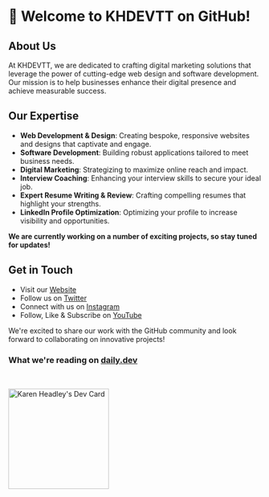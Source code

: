 # 👋 Welcome to KHDEVTT on GitHub!

## About Us

At KHDEVTT, we are dedicated to crafting digital marketing solutions that leverage the power of cutting-edge web design and software development. Our mission is to help businesses enhance their digital presence and achieve measurable success.

## Our Expertise

- **Web Development & Design**: Creating bespoke, responsive websites and designs that captivate and engage.
- **Software Development**: Building robust applications tailored to meet business needs.
- **Digital Marketing**: Strategizing to maximize online reach and impact.
- **Interview Coaching**: Enhancing your interview skills to secure your ideal job.
- **Expert Resume Writing & Review**: Crafting compelling resumes that highlight your strengths.
- **LinkedIn Profile Optimization**: Optimizing your profile to increase visibility and opportunities.

<!--

## Featured Projects

- **Project 1**: [Link to repository] - A showcase of our latest web design innovation.
- **Project 2**: [Link to repository] - An example of complex software solution tailored for market needs.
  -->

**We are currently working on a number of exciting projects, so stay tuned for updates!**

## Get in Touch

- Visit our [Website](https://khdevtt.com)
- Follow us on [Twitter](https://twitter.com/khdevtt)
- Connect with us on [Instagram](https://linkedin.com/company/khdevtt)
- Follow, Like & Subscribe on [YouTube](https://www.youtube.com/channel/UCnmQ_XDaJo2zP7cjOM7IJRA)

We're excited to share our work with the GitHub community and look forward to collaborating on innovative projects!

### What we're reading on [daily.dev](https://daily.dev)

<br/>

<a href="https://app.daily.dev/khdevtt" target="_blank"><img src="https://api.daily.dev/devcards/f5a86b79e7a44e06bceeabb957dd0611.png?r=hp2" width="200" alt="Karen Headley's Dev Card"/></a>

<!--
**KHDEVTT/KHDEVTT** is a ✨ _special_ ✨ repository because its `README.md` (this file) appears on your GitHub profile.

Here are some ideas to get you started:

- 🔭 I’m currently working on ...
- 🌱 I’m currently learning ...
- 👯 I’m looking to collaborate on ...
- 🤔 I’m looking for help with ...
- 💬 Ask me about ...
- 📫 How to reach me: ...
- 😄 Pronouns: ...
- ⚡ Fun fact: ...
-->
